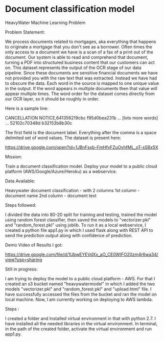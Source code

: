 # Document classification model
HeavyWater Machine Learning Problem

Problem Statement:

We process documents related to mortgages, aka everything that happens to originate a mortgage that you don't see as a borrower. Often times the only access to a document we have is a scan of a fax of a print out of the document. Our system is able to read and comprehend that document, turning a PDF into structured business content that our customers can act on.
This dataset represents the output of the OCR stage of our data pipeline. Since these documents are sensitive financial documents we have not provided you with the raw text that was extracted. Instead we have had to obscure the data. Each word in the source is mapped to one unique value in the output. If the word appears in multiple documents then that value will appear multiple times. The word order for the dataset comes directly from our OCR layer, so it should be roughly in order.

Here is a sample line:

CANCELLATION NOTICE,641356219cbc f95d0bea231b ... [lots more words] ... 52102c70348d b32153b8b30c

The first field is the document label. Everything after the comma is a space delimited set of word values.
The dataset is present here:

https://drive.google.com/open?id=1JBnFsxb-FmHfvFZuOyhfML_oT-sSBx5X


Mission:

Train a document classification model. Deploy your model to a public cloud platform (AWS/Google/Azure/Heroku) as a webservice.

Data Available:

Heavywater document classification - with 2 columns
1st column - document name
2nd column - document text

Steps followed:

I divided the data into 80-20 split for training and testing, trained the model using random forest classifier, then saved the models to "vectorizer.pkl" and "random_forest.pkl" using joblib. To run it as a local webservice, I created a python file app1.py in which I used flask along with REST API to send the prediction output along with confidence of prediction.

Demo Video of Results I got: 

https://drive.google.com/file/d/1UbwEYEVdXx_aO_CE0WIFO20zm4r6wa34/view?usp=sharing

Still in progress:

I am trying to deploy the model to a public cloud platform - AWS. For that I created an s3 bucket named "heavywatermodel" in which I added the two models "vectorizer.pkl" and "random_forest.pkl" and "upload.html" file. I have successfully accessed the files from the bucket and ran the model on local machine. Now, I am currently working on deploying to AWS lambda.

Steps :

I created a folder and Installed virtual environment in that with python 2.7. I have installed all the needed libraries in the virtual environment. In terminal, in the path of the created folder, activate the virtual environment and run app1.py. 

